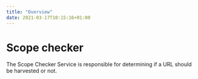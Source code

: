 ```yaml
---
title: "Overview"
date: 2021-03-17T10:15:16+01:00
---
```

# Scope checker

The Scope Checker Service is responsible for determining if a URL should be harvested or not.
